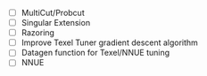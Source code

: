 - [ ] MultiCut/Probcut
- [ ] Singular Extension
- [ ] Razoring
- [ ] Improve Texel Tuner gradient descent algorithm
- [ ] Datagen function for Texel/NNUE tuning
- [ ] NNUE
